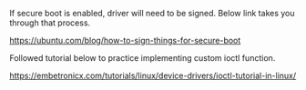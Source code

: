 If secure boot is enabled, driver will need to be signed. Below 
link takes you through that process.

https://ubuntu.com/blog/how-to-sign-things-for-secure-boot

Followed tutorial below to practice implementing custom ioctl function.

https://embetronicx.com/tutorials/linux/device-drivers/ioctl-tutorial-in-linux/
